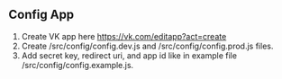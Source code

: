 ## Config App

1. Create VK app here https://vk.com/editapp?act=create
2. Create /src/config/config.dev.js and /src/config/config.prod.js files.
3. Add secret key, redirect uri, and app id like in example file /src/config/config.example.js.
